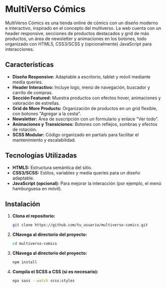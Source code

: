# MultiVerso Cómics

MultiVerso Cómics es una tienda online de cómics con un diseño moderno e interactivo, inspirado en el concepto del multiverso. La web cuenta con un header responsive, secciones de productos destacados y grid de más productos, un área de newsletter y animaciones en los botones, todo organizado con HTML5, CSS3/SCSS y (opcionalmente) JavaScript para interacciones.

## Características

- **Diseño Responsive:** Adaptable a escritorio, tablet y móvil mediante media queries.
- **Header Interactivo:** Incluye logo, menú de navegación, buscador y carrito de compras.
- **Sección Featured:** Muestra productos con efectos hover, animaciones y valoración de estrellas.
- **Grid de More Products:** Organización de productos en un grid flexible, con botones "Agregar a la cesta".
- **Newsletter:** Área de suscripción con un formulario y enlace "Ver todo".
- **Animaciones y Transiciones:** Botones con reflejos, sombras y efectos de rotación.
- **SCSS Modular:** Código organizado en partials para facilitar el mantenimiento y escalabilidad.

## Tecnologías Utilizadas

- **HTML5:** Estructura semántica del sitio.
- **CSS3/SCSS:** Estilos, variables y media queries para un diseño adaptable.
- **JavaScript (opcional):** Para mejorar la interacción (por ejemplo, el menú hamburguesa en móvil).

## Instalación

1. **Clona el repositorio:**

   ```bash
   git clone https://github.com/tu_usuario/multiverso-comics.git
2. **CNavega al directorio del proyecto:**
   ```bash
   cd multiverso-comics
3. **CNavega al directorio del proyecto:**
   ```bash
   npm install
5. **Compila el SCSS a CSS (si es necesario):**
   ```bash
   npx sass --watch scss:styles
